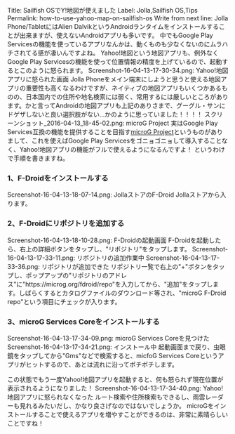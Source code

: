 Title: Sailfish OSでY!地図が使えました
Label: Jolla,Sailfish OS,Tips
Permalink: how-to-use-yahoo-map-on-sailfish-os
Write from next line:
Jolla Phone/TabletにはAlien DalvikというAndroidランタイムをインストールすることが出来ますが、使えないAndroidアプリも多いです。
中でもGoogle Play Servicesの機能を使っているアプリなんかは、動くものも少なくないのにムラハチされてる感が凄いんですよね。 Yahoo!地図という地図アプリも、例外なくGoogle Play Servicesの機能を使って位置情報の精度を上げているので、起動するとこのように怒られます。
Screenshot-16-04-13-17-30-34.png: Yahoo!地図アプリに怒られた画面
Jolla Phoneをメイン端末にしようと思うと使える地図アプリの重要性も高くなるわけですが、ネイティブの地図アプリもいくつかあるものの、日本国内での住所や地名検索には弱く、常用するには厳しいところがあります。かと言ってAndroidの地図アプリも上記のありさまで、グーグル・サンにドゲザしないと良い選択肢がない...かのように思っていました！！！！
スクリーンショット_2016-04-13_18-45-02.png: microG Project
実はGoogle Play Services互換の機能を提供することを目指す<a href="https://microg.org">microG Project</a>というものがありまして、これを使えばGoogle Play Servicesをゴニョゴニョして導入することなく、Yahoo!地図アプリの機能がフルで使えるようになるんですよ！ というわけで手順を書きますね。

<h3>1、F-Droidをインストールする</h3>
Screenshot-16-04-13-18-07-14.png: JollaストアのF-Droid
Jollaストアから入ります。
<h3>2、F-Droidにリポジトリを追加する</h3>
Screenshot-16-04-13-18-10-28.png: F-Droidの起動画面
F-Droidを起動したら、右上の詳細ボタンをタップし、"リポジトリ"をタップします。
Screenshot-16-04-13-17-33-11.png: リポジトリの追加作業中
Screenshot-16-04-13-17-33-36.png: リポジトリが追加できた
リポジトリ一覧で右上の"+"ボタンをタップし、ポップアップの"リポジトリのアドレス"に"https://microg.org/fdroid/repo"を入力してから、"追加"をタップします。しばらくするとカタログファイルのダウンロード等され、"microG F-Droid repo"という項目にチェックが入ります。
<h3>3、microG Services Coreをインストールする</h3>
Screenshot-16-04-13-17-34-09.png: microG Services Coreを見つけた
Screenshot-16-04-13-17-34-21.png: インストール中
起動画面まで戻り、虫眼鏡をタップしてから"Gms"などで検索すると、micfoG Services Coreというアプリがヒットするので、あとは流れに沿ってポチポチします。

この状態でもう一度Yahoo!地図アプリを起動すると、何も怒られず現在位置が表示されるようになりました！
Screenshot-16-04-13-17-34-40.png: Yahoo!地図アプリに怒られなくなった
ルート検索や住所検索もできるし、雨雲レーダーも見れるみたいだし、かなり良さげなのではないでしょうか。
microGをインストールすることで使えるアプリを増やすことができるのは、非常に素晴らしいことですね！
